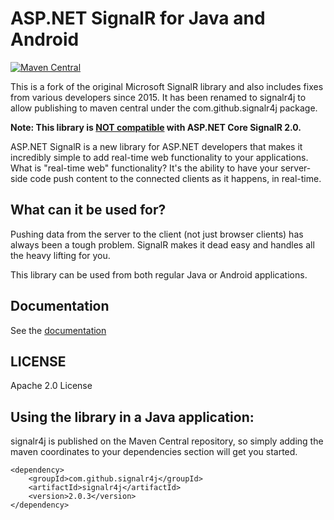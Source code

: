 # ASP.NET SignalR for Java and Android
[![Maven Central](https://maven-badges.herokuapp.com/maven-central/com.github.signalr4j/signalr4j/badge.svg?style=plastic)](https://maven-badges.herokuapp.com/maven-central/com.github.signalr4j/signalr4j)

This is a fork of the original Microsoft SignalR library and also includes fixes from various developers since 2015.  It has been renamed to signalr4j to allow publishing to maven central under the com.github.signalr4j package.

**Note: This library is [NOT compatible](https://github.com/aspnet/SignalR/issues/883#issuecomment-336499189) with ASP.NET Core SignalR 2.0.**

ASP.NET SignalR is a new library for ASP.NET developers that makes it incredibly simple to add real-time web functionality to your applications. What is "real-time web" functionality? It's the ability to have your server-side code push content to the connected clients as it happens, in real-time.

## What can it be used for?
Pushing data from the server to the client (not just browser clients) has always been a tough problem. SignalR makes 
it dead easy and handles all the heavy lifting for you.

This library can be used from both regular Java or Android applications.

## Documentation
See the [documentation](http://asp.net/signalr)
	
## LICENSE
Apache 2.0 License

## Using the library in a Java application:

signalr4j is published on the Maven Central repository, so simply adding the maven coordinates to your dependencies section will get you started.  

```
<dependency>
    <groupId>com.github.signalr4j</groupId>
    <artifactId>signalr4j</artifactId>
    <version>2.0.3</version>
</dependency>
```




